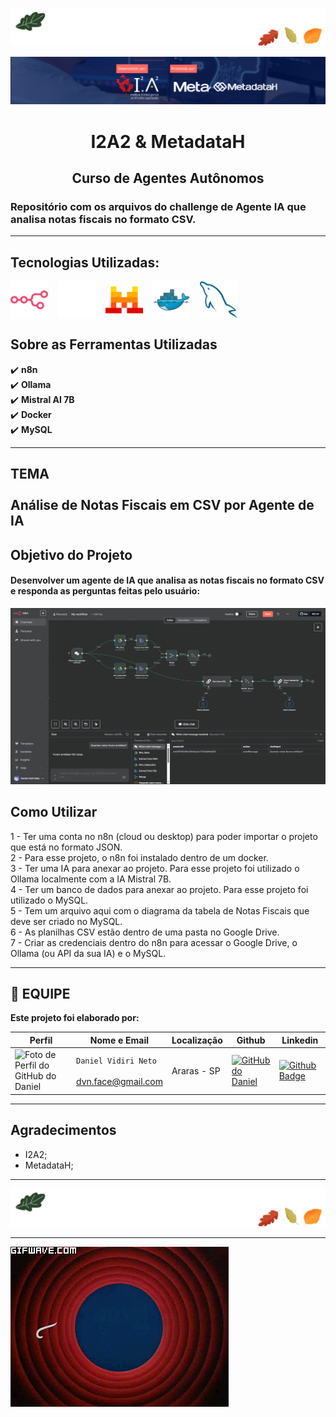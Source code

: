 ![Green Retro Vintage Oak Tree Logo (Capa para Facebook) (1640 × 200 px)](images/capa_face.png)

![Logo I2A2 & MetadataH](images/logo.png)

# <center>I2A2 & MetadataH</center>

## <center>Curso de Agentes Autônomos</center>

### Repositório com os arquivos do challenge de Agente IA que analisa notas fiscais no formato CSV.

---

## **Tecnologias Utilizadas:**

<div style="display: inline_block">
  <img align="center" alt="icone-n8n" height="60" src="images/n8n-color.png">
  &nbsp;&nbsp;
  <img align="center" alt="icone-ollama" height="60" src="images/ollama.png">
  &nbsp;&nbsp;
  <img align="center" alt="icone-mistral" height="60" src="images/mistral-color.png">
  &nbsp;&nbsp;
  <img align="center" alt="icone-docker" height="60" src="https://github.com/devicons/devicon/blob/master/icons/docker/docker-original.svg">
  &nbsp;&nbsp;
  <img align="center" alt="icone-mysql" height="60" src="https://github.com/devicons/devicon/blob/master/icons/mysql/mysql-original.svg">
  &nbsp;&nbsp;
</div>

## Sobre as Ferramentas Utilizadas

:heavy_check_mark: <b>n8n</b><br>
:heavy_check_mark: <b>Ollama</b><br>
:heavy_check_mark: <b>Mistral AI 7B</b><br>
:heavy_check_mark: <b>Docker</b><br>
:heavy_check_mark: <b>MySQL</b><br>

---

## **TEMA** <br><br>Análise de Notas Fiscais em CSV por Agente de IA

## Objetivo do Projeto

#### Desenvolver um agente de IA que analisa as notas fiscais no formato CSV e responda as perguntas feitas pelo usuário:

![projeto funcionando](images/funcionando2.png)

## Como Utilizar

1 - Ter uma conta no n8n (cloud ou desktop) para poder importar o projeto que está no formato JSON. <br>
2 - Para esse projeto, o n8n foi instalado dentro de um docker. <br>
3 - Ter uma IA para anexar ao projeto. Para esse projeto foi utilizado o Ollama localmente com a IA Mistral 7B. <br>
4 - Ter um banco de dados para anexar ao projeto. Para esse projeto foi utilizado o MySQL. <br>
5 - Tem um arquivo aqui com o diagrama da tabela de Notas Fiscais que deve ser criado no MySQL. <br>
6 - As planilhas CSV estão dentro de uma pasta no Google Drive. <br>
7 - Criar as credenciais dentro do n8n para acessar o Google Drive, o Ollama (ou API da sua IA) e o MySQL.

---

## :handshake: **EQUIPE**

<b>Este projeto foi elaborado por:</b>

| Perfil                                                                                                            | Nome e Email                                   | Localização | Github                                                                                                                                                                           | Linkedin                                                                                                                                               |
| ----------------------------------------------------------------------------------------------------------------- | ---------------------------------------------- | ----------- | -------------------------------------------------------------------------------------------------------------------------------------------------------------------------------- | ------------------------------------------------------------------------------------------------------------------------------------------------------ |
| <img width="100" alt="Foto de Perfil do GitHub do Daniel" src="https://avatars.githubusercontent.com/u/76978773"> | `Daniel Vidiri Neto`<br><br>dvn.face@gmail.com | Araras - SP | <a href="https://github.com/dvidirin"> <img height="30" alt="GitHub do Daniel" src="https://img.shields.io/badge/-Github-000?style=flat-square&logo=Github&logoColor=white"></a> | [![Github Badge](https://img.shields.io/badge/LinkedIn-0077B5?style=for-the-badge&logo=linkedin&logoColor=white)](https://www.linkedin.com/in/dvneto/) |

---

## Agradecimentos

- I2A2;
- MetadataH;

---

![Green Retro Vintage Oak Tree Logo (Capa para Facebook) (1640 × 200 px)](images/capa_face.png)

---

<p>
  <img src="images/Autopin.gif">
</p>
